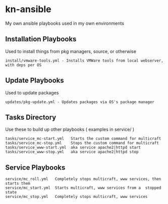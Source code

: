 # kn-ansible
My own ansible playbooks used in my own environments

## Installation Playbooks
Used to install things from pkg managers, source, or otherwise
```
install/vmware-tools.yml - Installs VMWare tools from local webserver, with deps per OS
```

## Update Playbooks
Used to update packages
```
updates/pkg-update.yml - Updates packages via OS's package manager
```
## Tasks Directory
Use these to build up other playbooks ( examples in service/ )
```
tasks/service_mc-start.yml   Starts the custom command for multicraft
tasks/service_mc-stop.yml    Stops the custom command for multicraft
tasks/service_www-start.yml  aka service apache2|httpd start
tasks/service_www-stop.yml   aka service apache2|httpd stop
   ```
   
## Service Playbooks
```
service/mc_roll.yml   Completely stops multicraft, www services, then starts them
service/mc_start.yml  Starts multicraft, www services from a  stopped state
service/mc_stop.yml   Completely stops multicraft, www services
```
